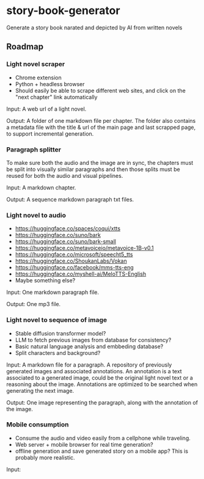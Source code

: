 # story-book-generator
Generate a story book narated and depicted by AI from written novels

## Roadmap

### Light novel scraper

- Chrome extension
- Python + headless browser
- Should easily be able to scrape different web sites, and click on the "next chapter" link automatically

Input: A web url of a light novel.

Output: A folder of one markdown file per chapter. The folder also contains a metadata file with the title & url of the main page and last scrapped page, to support incremental generation.

### Paragraph splitter

To make sure both the audio and the image are in sync, the chapters must be split into visually similar paragraphs and then those splits must be reused for both the audio and visual pipelines.

Input: A markdown chapter.

Output: A sequence markdown paragraph txt files.

### Light novel to audio

- https://huggingface.co/spaces/coqui/xtts
- https://huggingface.co/suno/bark
- https://huggingface.co/suno/bark-small
- https://huggingface.co/metavoiceio/metavoice-1B-v0.1
- https://huggingface.co/microsoft/speecht5_tts
- https://huggingface.co/ShoukanLabs/Vokan
- https://huggingface.co/facebook/mms-tts-eng
- https://huggingface.co/myshell-ai/MeloTTS-English
- Maybe something else?

Input: One markdown paragraph file.

Output: One mp3 file.

### Light novel to sequence of image

- Stable diffusion transformer model?
- LLM to fetch previous images from database for consistency?
- Basic natural language analysis and embbeding database?
- Split characters and background?

Input: A markdown file for a paragraph. A repository of previously generated images and associated annotations. An annotation is a text associated to a generated image, could be the original light novel text or a reasoning about the image. Annotations are optimized to be searched when generating the next image.

Output: One image representing the paragraph, along with the annotation of the image.

### Mobile consumption

- Consume the audio and video easily from a cellphone while traveling.
- Web server + mobile browser for real time generation?
- offline generation and save generated story on a mobile app? This is probably more realistic.

Input:
